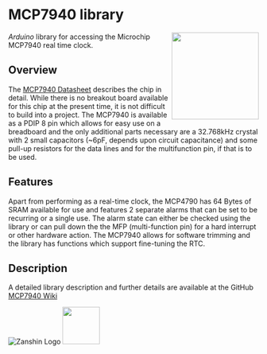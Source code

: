 # MCP7940 library
<img src="https://github.com/SV-Zanshin/MCP7940/blob/master/Images/MCP7940M-PDIP-8.png" width="175" align="right"/> *Arduino* library for accessing the Microchip MCP7940 real time clock.

## Overview
The [MCP7940 Datasheet](http://ww1.microchip.com/downloads/en/DeviceDoc/20002292B.pdf) describes the chip in detail. While there is no breakout board available for this chip at the present time, it is not difficult to build into a project. The MCP7940 is available as a PDIP 8 pin which allows for easy use on a breadboard and the only additional parts necessary are a 32.768kHz crystal with 2 small capacitors (~6pF, depends upon circuit capacitance) and some pull-up resistors for the data lines and for the multifunction pin, if that is to be used.

## Features
Apart from performing as a real-time clock, the MCP4790 has 64 Bytes of SRAM available for use and features 2 separate alarms that can be set to be recurring or a single use. The alarm state can either be checked using the library or can pull down the the MFP (multi-function pin) for a hard interrupt or other hardware action.
The MCP7940 allows for software trimming and the library has functions which support fine-tuning the RTC.

## Description
A detailed library description and further details are available at the GitHub [MCP7940 Wiki](https://github.com/SV-Zanshin/MCP7940/wiki)

![Zanshin Logo](https://www.sv-zanshin.com/r/images/site/gif/zanshinkanjitiny.gif) <img src="https://www.sv-zanshin.com/r/images/site/gif/zanshintext.gif" width="75"/>
